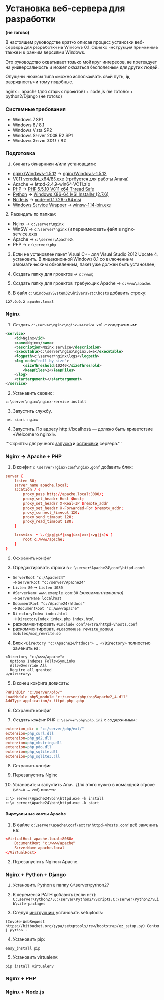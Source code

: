 Установка веб-сервера для разработки
====================================

**(не готово)**

В настоящем руководстве кратко описан процесс установки веб-сервера
для разработки на Windows 8.1. Однако инструкция применима также
и к ранним версиями Windows.

Это руководство охватывает только мой круг интересов, не претендует
на универсальность и может оказаться бесполезным для других людей.

Опущены нюансы типа «можно использовать свой путь, ip, разрядность» и тому подобные.

nginx + apache (для старых проектов) + node.js (не готово) + python2/Django (не готово)

### Системные требования
+ Windows 7 SP1
+ Windows 8 / 8.1
+ Windows Vista SP2
+ Windows Server 2008 R2 SP1
+ Windows Server 2012 / R2

### Подготовка
1. Скачать бинарники и/или установщики:
  + [nginx/Windows-1.5.12][00] → [nginx/Windows-1.5.12][01]
  + [VC11 vcredist_x64/86.exe][02] (требуется для работы Апача)
  + [Apache][03] → [httpd-2.4.9-win64-VC11.zip][04]
  + [PHP][05] → [PHP 5.5.10 VC11 x64 Thread Safe][06]
  + [Python][07] → [Windows X86-64 MSI Installer (2.7.6)][08]
  + [Node.js][09] → [node-v0.10.26-x64.msi][010]
  + [Windows Service Wrapper][011] → [winsw-1.14-bin.exe][012]

[00]: http://nginx.org/ru/download.html "nginx"
[01]: http://nginx.org/download/nginx-1.5.12.zip
[02]: http://www.microsoft.com/en-us/download/details.aspx?id=30679 "VC11"
[03]: http://www.apachelounge.com/download
[04]: http://www.apachelounge.com/download/VC11/binaries/httpd-2.4.9-win64-VC11.zip
[05]: http://windows.php.net/download/
[06]: http://windows.php.net/downloads/releases/php-5.5.10-Win32-VC11-x64.zip
[07]: http://www.python.org/downloads/
[08]: http://www.python.org/ftp/python/2.7.6/python-2.7.6.amd64.msi
[09]: http://nodejs.org/download/
[010]: http://nodejs.org/dist/v0.10.26/x64/node-v0.10.26-x64.msi
[011]: https://github.com/kohsuke/winsw
[012]: http://repo.jenkins-ci.org/releases/com/sun/winsw/winsw/1.14/winsw-1.14-bin.exe
2. Раскидать по папкам:
  + Nginx → `c:\server\nginx`
  + WinSW → `c:\server\nginx` (и переименовать файл в nginx-service.exe)
  + Apache → `c:\server\Apache24`
  + PHP → `c:\server\php`

3. Если не установлен пакет Visual C++ для Visual Studio 2012 Update 4, установить. В лицензионной Windows 8.1 со включенным автоматическим обновлением, пакет уже должен быть установлен;

4. Создать папку для проектов → `c:\www`;

4. Создать папку для проектов, требующих Apache → `c:\www\apache`.

5. В файл `c:\Windows\System32\drivers\etc\hosts` добавить строку:
```
127.0.0.2 apache.local
```

### Nginx
1. Создать `c:\server\nginx\nginx-service.xml` с содержимым:
```xml
<service>
    <id>Nginx</id>
    <name>Nginx</name>
    <description>Nginx service</description>
    <executable>c:\server\nginx\nginx.exe</executable>
    <logpath>c:\server\nginx\logs</logpath>
    <log mode="roll-by-size">
        <sizeThreshold>10240</sizeThreshold>
        <keepFiles>2</keepFiles>
    </log>
    <startargument></startargument>
</service>
```
2. Устанавить сервис:
```
c:\server\nginx\nginx-service install
```

3. Запустить службу.
```
net start nginx
```

4. Запустить. По адресу http://localhost/ — должно быть приветствие «Welcome to nginx!».

'''Скрипты для ручного [запуска](https://github.com/icw82/storeroom/blob/master/nginx-windows/nginx-start.cmd) и [остановки](https://github.com/icw82/storeroom/blob/master/nginx-windows/nginx-stop.cmd) сервера.'''

### Nginx → Apache + PHP
1. В конфиг `c:\server\nginx\conf\nginx.gonf` добавить блок:
```conf
server {
    listen 80;
    server_name apache.local;
    location / {
        proxy_pass http://apache.local:8080/;
        proxy_set_header Host $host;
        proxy_set_header X-Real-IP $remote_addr;
        proxy_set_header X-Forwarded-For $remote_addr;
        proxy_connect_timeout 120;
        proxy_send_timeout 120;
        proxy_read_timeout 180;
    }

    location ~* \.(jpg|gif|png|ico|css|svg|js)$ {
        root c:/www/apache;
    }
}
```
2. Сохранить конфиг

3. Отредактировать строки в `c:\server\Apache24\conf\httpd.conf`:
  + `ServerRoot "c:/Apache24"`<br />→ `ServerRoot "c:/server/Apache24"`
  + `Listen 80` → `Listen 8080`
  + `#ServerName www.example.com:80` *(закомментирована)*<br />→ `ServerName localhost`
  + `DocumentRoot "c:/Apache24/htdocs"`<br />→ `DocumentRoot "c:/www/apache"`
  + `DirectoryIndex index.html`<br />→ `DirectoryIndex index.php index.html`
  + раскомментировать `#Include conf/extra/httpd-vhosts.conf`
  + раскомментировать `#LoadModule rewrite_module modules/mod_rewrite.so`

4. Блок `<Directory "c:/Apache24/htdocs"> … </Directory>` полностью заменить на:
```ApacheConf
<Directory "c:/www/apache">
  Options Indexes FollowSymLinks
  AllowOverride All
  Require all granted
</Directory>
```
5. В конец конфига дописать:
```conf
PHPIniDir "c:/server/php/"
LoadModule php5_module "c:/server/php/php5apache2_4.dll"
AddType application/x-httpd-php .php
```
6. Сохранить конфиг

7. Создать конфиг PHP `c:\server\php\php.ini` с содержимым:
```ini
extension_dir = "c:/server/php/ext/"
extension=php_curl.dll
extension=php_gd2.dll
extension=php_mbstring.dll
extension=php_pdo.dll
extension=php_sqlite.dll
extension=php_sqlite3.dll
```

8. Сохранить конфиг

9. Перезапустить Nginx

10. Установить и запустить Апач. Для этого нужно в командной строке (`win+R → cmd`) ввести:
```
c:\> server\Apache24\bin\httpd.exe -k install
c:\> server\Apache24\bin\httpd.exe -k start
```

#### Виртуальные хосты Apache
1. В файле `c:\server\apache\conf\extra\httpd-vhosts.conf` всё заменить на:
```conf
<VirtualHost apache.local:8080>
    DocumentRoot "c:/www/apache"
    ServerName apache.local
</VirtualHost>
```

2. Перезапустить Nginx и Apache.

### Nginx + Python + Django
1. Установить Python в папку C:\server\python27.

2. К переменой PATH добавить (если нет):
`C:\server\Python27;C:\server\Python27\Scripts;C:\server\Python27\Lib\site-packages`

3. Следуя [инструкции](https://pypi.python.org/pypi/setuptools#windows-8-powershell), установить setuptools:
```
(Invoke-WebRequest https://bitbucket.org/pypa/setuptools/raw/bootstrap/ez_setup.py).Content | python -
```

4. Установить pip:
```
easy_install pip
```

5. Установить virtualenv:
```
pip install virtualenv
```
<!--
1) Запустил редактор локальной групповой политики
2) Зашёл в раздел: Локальный компьютер `\Конфигурация компьютера\Административные шаблоны\Компоненты Windows\Windows PowerShell\`
3) Параметр `Включить выполнение сценариев` был установлен на `Не задана`, поменял на `Включена` (параметры: `Разрешить локальные сценарии...`

  .\.env\Scripts\activate.ps1

-->


### Nginx + PHP

### Nginx + Node.js

<!--![alt text](/path/to/img.jpg "Title") -->
